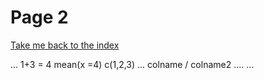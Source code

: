 # Page 2
[Take me back to the index](index.html)

...
1+3 = 4
mean(x =4)
c(1,2,3)
...
colname / colname2
.... ...

